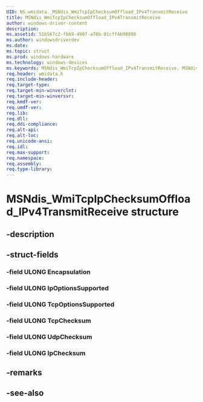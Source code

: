 ```yaml
---
UID: NS.wmidata._MSNdis_WmiTcpIpChecksumOffload_IPv4TransmitReceive
title: MSNdis_WmiTcpIpChecksumOffload_IPv4TransmitReceive
author: windows-driver-content
description: 
ms.assetid: 51b567c2-fb69-4907-a70b-01cff4b90898
ms.author: windowsdriverdev
ms.date: 
ms.topic: struct
ms.prod: windows-hardware
ms.technology: windows-devices
ms.keywords: MSNdis_WmiTcpIpChecksumOffload_IPv4TransmitReceive, MSNdis_WmiTcpIpChecksumOffload_IPv4TransmitReceive, *PMSNdis_WmiTcpIpChecksumOffload_IPv4TransmitReceive
req.header: wmidata.h
req.include-header:
req.target-type:
req.target-min-winverclnt:
req.target-min-winversvr:
req.kmdf-ver:
req.umdf-ver:
req.lib:
req.dll:
req.ddi-compliance:
req.alt-api:
req.alt-loc:
req.unicode-ansi:
req.idl:
req.max-support:
req.namespace:
req.assembly:
req.type-library:
---
```


# MSNdis_WmiTcpIpChecksumOffload_IPv4TransmitReceive structure

## -description



## -struct-fields

### -field ULONG Encapsulation			
 	
### -field ULONG IpOptionsSupported			
 	
### -field ULONG TcpOptionsSupported			
 	
### -field ULONG TcpChecksum			
 	
### -field ULONG UdpChecksum			
 	
### -field ULONG IpChecksum			
 	
## -remarks

## -see-also